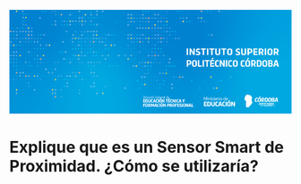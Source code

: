 ![banner](/assets/BannerElect.png)

# Explique que es un Sensor Smart de Proximidad. ¿Cómo se utilizaría?